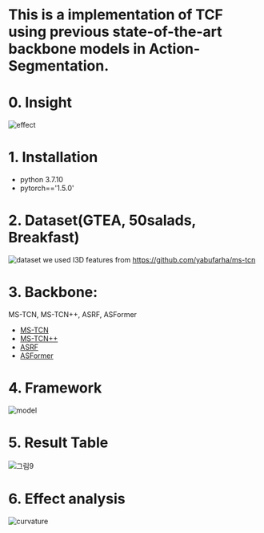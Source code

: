 # This is a implementation of TCF using previous state-of-the-art backbone models in Action-Segmentation.
# 0. Insight
![effect](https://user-images.githubusercontent.com/74584105/160569533-1fd845f0-ff69-46fb-a73d-c47e961d82b7.png)

# 1. Installation
- python 3.7.10  
- pytorch=='1.5.0'

# 2. Dataset(GTEA, 50salads, Breakfast)
![dataset](https://user-images.githubusercontent.com/74584105/160568902-23d72990-319b-4d9d-bde0-db35842f7f0b.png)
we used I3D features from https://github.com/yabufarha/ms-tcn

# 3. Backbone:
MS-TCN, MS-TCN++, ASRF, ASFormer
- [MS-TCN](https://github.com/yabufarha/ms-tcn)
- [MS-TCN++](https://github.com/sj-li/MS-TCN2)
- [ASRF](https://github.com/yiskw713/asrf)
- [ASFormer](https://github.com/ChinaYi/ASFormer)

# 4. Framework
![model](https://user-images.githubusercontent.com/74584105/160568800-aeb4cfd4-9d9c-43b4-83c1-65cedc25d264.jpg)


# 5. Result Table
![그림9](https://user-images.githubusercontent.com/74584105/160568464-703a878c-1864-4d23-8083-161a2337b523.png)

# 6. Effect analysis
![curvature](https://user-images.githubusercontent.com/74584105/160565726-80c4d61b-b79a-42fa-ba46-a1e03b18b5a9.png)
